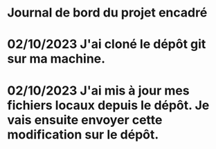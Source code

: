 # Journal de bord du projet encadré
# 02/10/2023 J'ai cloné le dépôt git sur ma machine.
# 02/10/2023 J'ai mis à jour mes fichiers locaux depuis le dépôt. Je vais ensuite envoyer cette modification sur le dépôt.
